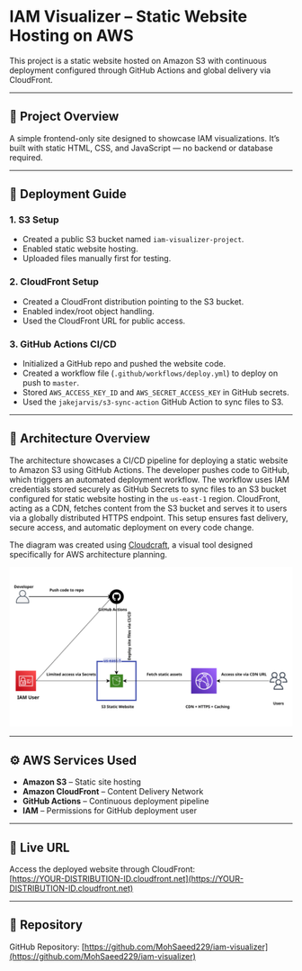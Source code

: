 # IAM Visualizer – Static Website Hosting on AWS

This project is a static website hosted on Amazon S3 with continuous deployment configured through GitHub Actions and global delivery via CloudFront.

---

## 🌟 Project Overview

A simple frontend-only site designed to showcase IAM visualizations. It’s built with static HTML, CSS, and JavaScript — no backend or database required.

---

## 🚀 Deployment Guide

### 1. S3 Setup
- Created a public S3 bucket named `iam-visualizer-project`.
- Enabled static website hosting.
- Uploaded files manually first for testing.

### 2. CloudFront Setup
- Created a CloudFront distribution pointing to the S3 bucket.
- Enabled index/root object handling.
- Used the CloudFront URL for public access.

### 3. GitHub Actions CI/CD
- Initialized a GitHub repo and pushed the website code.
- Created a workflow file (`.github/workflows/deploy.yml`) to deploy on push to `master`.
- Stored `AWS_ACCESS_KEY_ID` and `AWS_SECRET_ACCESS_KEY` in GitHub secrets.
- Used the `jakejarvis/s3-sync-action` GitHub Action to sync files to S3.

---

## 🧠 Architecture Overview

The architecture showcases a CI/CD pipeline for deploying a static website to Amazon S3 using GitHub Actions. The developer pushes code to GitHub, which triggers an automated deployment workflow. The workflow uses IAM credentials stored securely as GitHub Secrets to sync files to an S3 bucket configured for static website hosting in the `us-east-1` region. CloudFront, acting as a CDN, fetches content from the S3 bucket and serves it to users via a globally distributed HTTPS endpoint. This setup ensures fast delivery, secure access, and automatic deployment on every code change.

The diagram was created using [Cloudcraft](https://www.cloudcraft.co/), a visual tool designed specifically for AWS architecture planning.

![Architecture Diagram](assets/Capstone%20Project%20Architecture.png)

---

## ⚙️ AWS Services Used

- **Amazon S3** – Static site hosting  
- **Amazon CloudFront** – Content Delivery Network  
- **GitHub Actions** – Continuous deployment pipeline  
- **IAM** – Permissions for GitHub deployment user  

---

## 🔗 Live URL

Access the deployed website through CloudFront:  
[https://YOUR-DISTRIBUTION-ID.cloudfront.net](https://YOUR-DISTRIBUTION-ID.cloudfront.net)

---

## 📁 Repository

GitHub Repository: [https://github.com/MohSaeed229/iam-visualizer](https://github.com/MohSaeed229/iam-visualizer)
